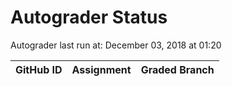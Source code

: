 # Autograder Status
Autograder last run at: December 03, 2018 at 01:20

| GitHub ID | Assignment | Graded Branch |
|-----------|------------|---------------|
